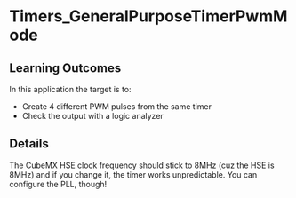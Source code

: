 # Timers_GeneralPurposeTimerPwmMode

## Learning Outcomes
In this application the target is to:
- Create 4 different PWM pulses from the same timer
- Check the output with a logic analyzer

## Details
The CubeMX HSE clock frequency should stick to 8MHz (cuz the HSE is 8MHz) and if you change it, the timer works unpredictable. You can configure the PLL, though!